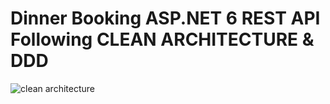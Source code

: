 # Dinner Booking ASP.NET 6 REST API Following CLEAN ARCHITECTURE & DDD
![clean architecture](https://github.com/imRash3d/dinnerbooking-clean-architecture-and-ddd/assets/33188826/61a93692-e3d2-46da-b065-5907f9b64626)

